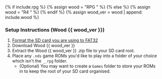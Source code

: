 {% if include.rpg %}
    {% assign wood = "RPG " %}
{% else %}
    {% assign wood = "R4 " %}
{% endif %}
{% assign wood_ver = wood | append: include.wood %}

### Setup Instructions (Wood {{ wood_ver }})
1. [Format the SD card you are using to FAT32](https://wiki.hacks.guide/wiki/Formatting_an_SD_card)
1. Download Wood {{ wood_ver }}
1. Extract the Wood {{ wood_ver }} .zip file to your SD card root.
1. Place any `.nds` game ROMs you'd like to play into a folder of your choice which isn't the `__rpg` folder.
    - (Optional) You may want to create a `Games` folder to store your ROMs in to keep the root of your SD card organised.